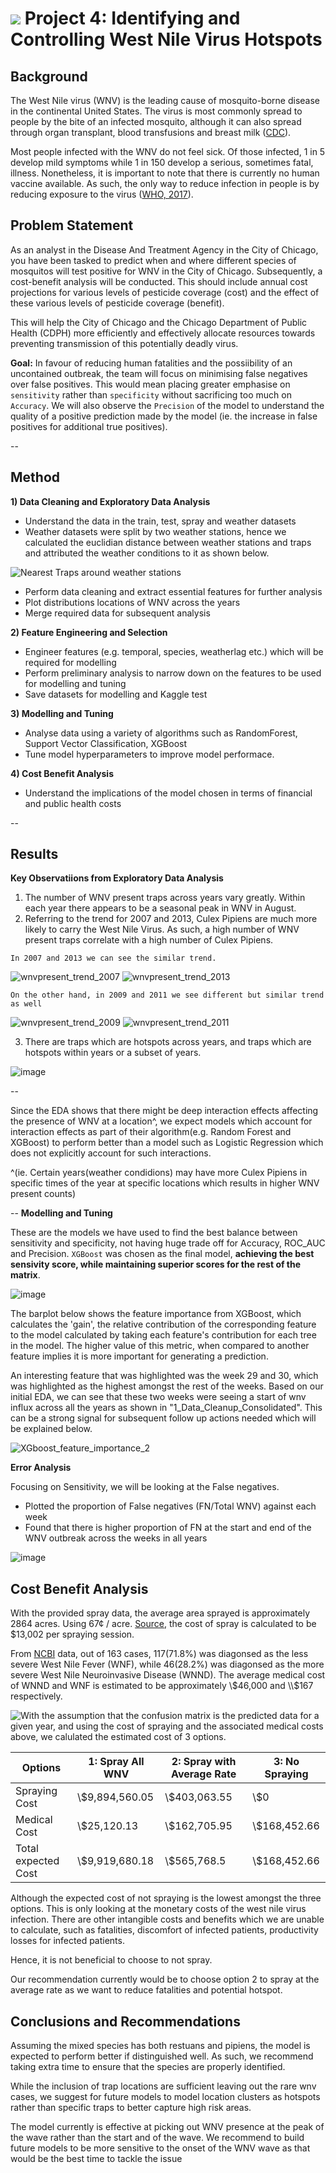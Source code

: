 # ![](https://ga-dash.s3.amazonaws.com/production/assets/logo-9f88ae6c9c3871690e33280fcf557f33.png) Project 4: Identifying and Controlling West Nile Virus Hotspots

## Background

The West Nile virus (WNV) is the leading cause of mosquito-borne disease in the continental United States. The virus is most commonly spread to people by the bite of an infected mosquito, although it can also spread through organ transplant, blood transfusions and breast milk ([CDC](https://www.cdc.gov/westnile/index.html)).

Most people infected with the WNV do not feel sick. Of those infected, 1 in 5 develop mild symptoms while 1 in 150 develop a serious, sometimes fatal, illness. Nonetheless, it is important to note that there is currently no human vaccine available. As such, the only way to reduce infection in people is by  reducing exposure to the virus ([WHO, 2017](https://www.who.int/news-room/fact-sheets/detail/west-nile-virus)).

## Problem Statement
As an analyst in the Disease And Treatment Agency in the City of Chicago, you have been tasked to predict when and where different species of mosquitos will test positive for WNV in the City of Chicago. Subsequently, a cost-benefit analysis will be conducted. This should include annual cost projections for various levels of pesticide coverage (cost) and the effect of these various levels of pesticide coverage (benefit).

This will help the City of Chicago and the Chicago Department of Public Health (CDPH) more efficiently and effectively allocate resources towards preventing transmission of this potentially deadly virus.

**Goal:**
In favour of reducing human fatalities and the possiibility of an uncontained outbreak, the team will focus on minimising false negatives over false positives. This would mean placing greater emphasise on `sensitivity` rather than `specificity` without sacrificing too much on `Accuracy`. We will also observe the `Precision` of the model to understand the quality of a positive prediction made by the model (ie. the increase in false positives for additional true positives).

--

## Method
**1) Data Cleaning and Exploratory Data Analysis**
- Understand the data in the train, test, spray and weather datasets
- Weather datasets were split by two weather stations, hence we calculated the euclidian distance between weather stations and traps and attributed the weather conditions to it as shown below. 

![Nearest Traps around weather stations](https://user-images.githubusercontent.com/98629542/164117440-f4c92dfa-b0b7-4ecf-a9e0-dbbbdbaa4779.png)

- Perform data cleaning and extract essential features for further analysis
- Plot distributions locations of WNV across the years
- Merge required data for subsequent analysis 

**2) Feature Engineering and Selection**
- Engineer features (e.g. temporal, species, weatherlag etc.) which will be required for modelling
- Perform preliminary analysis to narrow down on the features to be used for modelling and tuning
- Save datasets for modelling and Kaggle test

**3) Modelling and Tuning**
- Analyse data using a variety of algorithms such as RandomForest, Support Vector Classification, XGBoost
- Tune model hyperparameters to improve model performace.

**4) Cost Benefit Analysis**
- Understand the implications of the model chosen in terms of financial and public health costs

--

## Results
**Key Observatiions from Exploratory Data Analysis**
1) The number of WNV present traps across years vary greatly. Within each year there appears to be a seasonal peak in WNV in August.
2) Referring to the trend for 2007 and 2013, Culex Pipiens are much more likely to carry the West Nile Virus. As such, a high number of WNV present traps correlate with a high number of Culex Pipiens.

`In 2007 and 2013 we can see the similar trend.`

![wnvpresent_trend_2007](https://user-images.githubusercontent.com/98629542/164122669-e1f7d0f6-cbd7-47a1-bad5-f0ebcab3add7.png)
![wnvpresent_trend_2013](https://user-images.githubusercontent.com/98629542/164122693-e148fc2e-054f-45c7-bf70-a8c2667d1295.png)


`On the other hand, in 2009 and 2011 we see different but similar trend as well`

![wnvpresent_trend_2009](https://user-images.githubusercontent.com/98629542/164122685-aac0b469-651a-4db6-890e-5c0afdb2cbf7.png)
![wnvpresent_trend_2011](https://user-images.githubusercontent.com/98629542/164122689-cfbeeeeb-2b1a-46b2-affa-610fa0b599a4.png)

3) There are traps which are hotspots across years, and traps which are hotspots within years or a subset of years.

![image](https://user-images.githubusercontent.com/98629542/164116803-190eba85-9356-4f10-8c73-653916153052.png)


--

Since the EDA shows that there might be deep interaction effects affecting the presence of WNV at a location^, we expect models which account for interaction effects as part of their algorithm(e.g. Random Forest and XGBoost) to perform better than a model such as Logistic Regression which does not explicitly account for such interactions.

^(ie. Certain years(weather condidions) may have more Culex Pipiens in specific times of the year at specific locations which results in higher WNV present counts)


--
**Modelling and Tuning**

These are the models we have used to find the best balance between sensitivity and specificity, not having huge trade off for Accuracy, ROC_AUC and Precision. `XGBoost` was chosen as the final model, **achieving the best sensivity score, while maintaining superior scores for the rest of the matrix**.

![image](https://user-images.githubusercontent.com/98629542/164115280-4c040185-7d3d-4e23-8903-7969ce490d40.png)

The barplot below shows the feature importance from XGBoost, which calculates the 'gain', the relative contribution of the corresponding feature to the model calculated by taking each feature's contribution for each tree in the model. The higher value of this metric, when compared to another feature implies it is more important for generating a prediction. 

An interesting feature that was highlighted was the week 29 and 30, which was highlighted as the highest amongst the rest of the weeks. Based on our initial EDA, we can see that these two weeks were seeing a start of wnv influx across all the years as shown in "1_Data_Cleanup_Consolidated". This can be a strong signal for subsequent follow up actions needed which will be explained below.  

![XGboost_feature_importance_2](https://user-images.githubusercontent.com/98629542/164115523-5d2aa5ac-a3b0-404d-9111-adbcbceeccc1.png)



**Error Analysis** 

Focusing on Sensitivity, we will be looking at the False negatives. 
- Plotted the proportion of False negatives (FN/Total WNV) against each week 
- Found that there is higher proportion of FN at the start and end of the WNV outbreak across the weeks in all years 

![image](https://user-images.githubusercontent.com/98629542/164117155-8128f4b2-4869-459e-9a02-4939f45cda63.png)


## Cost Benefit Analysis

With the provided spray data, the average area sprayed is approximately 2864 acres. 
Using 67¢ / acre. [Source](https://www.centralmosquitocontrol.com/-/media/files/centralmosquitocontrol-na/us/resources-lit%20files/zenivex%20cost%20comparison%20fact%20sheet.pdf), the cost of spray is calculated to be $13,002 per spraying session.

From [NCBI](https://www.ncbi.nlm.nih.gov/pmc/articles/PMC3322011/) data, out of 163 cases, 117(71.8\%) was diagonsed as the less severe West Nile Fever (WNF), while 46(28.2\%) was diagonsed as the more severe West Nile Neuroinvasive Disease (WNND). The average medical cost of WNND and WNF is estimated to be approximately \\$46,000 and \\$167 respectively.

<img src="../Pictures/XGBoost_Confusion_Matrix.png" style='float:left'>
With the assumption that the confusion matrix is the predicted data for a given year, and using the cost of spraying and the associated medical costs above, we calulated the estimated cost of 3 options.

|Options|1: Spray All WNV|2: Spray with Average Rate|3: No Spraying|
|---|---|---|---|
|Spraying Cost|\\$9,894,560.05|\\$403,063.55|\\$0|
|Medical Cost|\\$25,120.13|\\$162,705.95|\\$168,452.66|
|Total expected Cost|\\$9,919,680.18|\\$565,768.5|\\$168,452.66|

Although the expected cost of not spraying is the lowest amongst the three options. This is only looking at the monetary costs of the west nile virus infection. There are other intangible costs and benefits which we are unable to calculate, such as fatalities, discomfort of infected patients, productivity losses for infected patients.

Hence, it is not beneficial to choose to not spray.

Our recommendation currently would be to choose option 2 to spray at the average rate as we want to reduce fatalities and potential hotspot.


## Conclusions and Recommendations

Assuming the mixed species has both restuans and pipiens,  the model is expected to perform better if distinguished well. As such, we recommend taking extra time to ensure that the species are properly identified. 

While the inclusion of trap locations are sufficient leaving out the rare wnv cases, we suggest for future models to model location clusters as hotspots rather than specific traps to better capture high risk areas. 

The model currently is effective at picking out WNV presence at the peak of the wave rather than the start and of the wave. We recommend to build future models to be more sensitive to the onset of the WNV wave as that would be the best time to tackle the issue 


